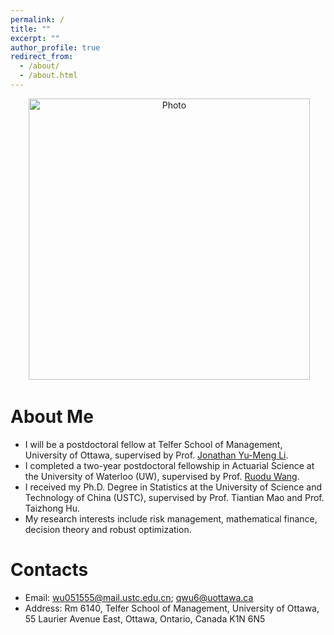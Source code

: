 ```yaml
---
permalink: /
title: ""
excerpt: ""
author_profile: true
redirect_from: 
  - /about/
  - /about.html
---
```


<p align="center">
  <img src="https://qinyuwu.github.io/images/Photo1.jpg" alt="Photo" style="width: 450px;"/> 
</p>

# About Me
* I will be a postdoctoral fellow at Telfer School of Management, University of Ottawa, supervised by Prof. [Jonathan Yu-Meng Li](https://telfer.uottawa.ca/en/directory/jonathan-yumeng-li/).  
* I completed a two-year postdoctoral fellowship in Actuarial Science at the University of Waterloo (UW), supervised by Prof. [Ruodu Wang](http://sas.uwaterloo.ca/~wang/).
* I received my Ph.D. Degree in Statistics at the University of Science and Technology of China (USTC), supervised by Prof. Tiantian Mao and Prof. Taizhong Hu.
* My research interests include risk management, mathematical finance, decision theory and robust optimization.


# Contacts
* Email: wu051555@mail.ustc.edu.cn; qwu6@uottawa.ca
* Address: Rm 6140, Telfer School of Management, University of Ottawa, 55 Laurier Avenue East, Ottawa, Ontario, Canada K1N 6N5
